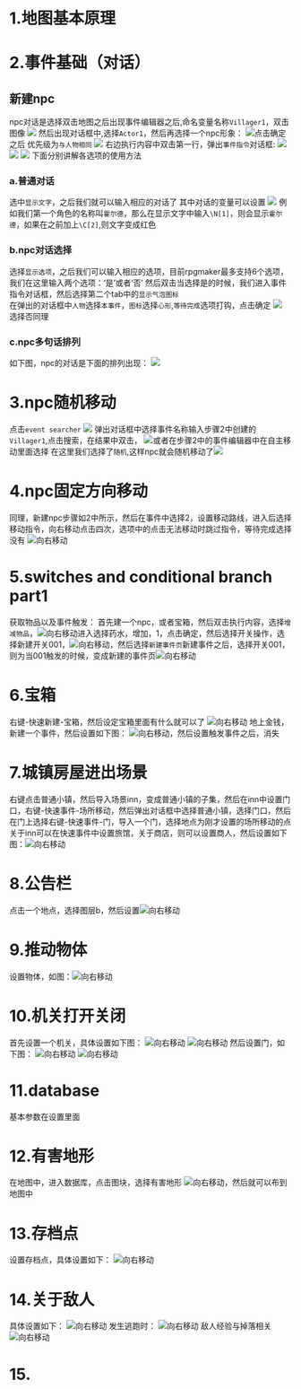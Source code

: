# 1.地图基本原理
# 2.事件基础（对话）
## 新建npc
npc对话是选择双击地图之后出现事件编辑器之后,命名变量名称`Villager1`，双击图像
![](rpgmakerimage\2-n.png)
然后出现对话框中,选择`Actor1`，然后再选择一个npc形象：
![](rpgmakerimage\2-n-2.png)点击确定之后
优先级为`与人物相同`
![](rpgmakerimage\2-n-6.png)
右边执行内容中双击第一行，弹出`事件指令`对话框:
![](rpgmakerimage\2-n-3.png)
![](rpgmakerimage\2-n-4.png)
![](rpgmakerimage\2-n-5.png)
下面分别讲解各选项的使用方法
### a.普通对话
选中`显示文字`，之后我们就可以输入相应的对话了
其中对话的变量可以设置
![](rpgmakerimage\2-n-a-1.png)
例如我们第一个角色的名称叫`霍尔德`，那么在显示文字中输入`\N[1]`，则会显示`霍尔德`，如果在之前加上`\C[2]`,则文字变成红色
### b.npc对话选择
选择`显示选项`，之后我们可以输入相应的选项，目前rpgmaker最多支持6个选项，我们在这里输入两个选项：‘是’或者‘否’
然后双击当选择是的时候，我们进入事件指令对话框，然后选择第二个tab中的`显示气泡图标`  
在弹出的对话框中`人物`选择`本事件`，`图标`选择`心形`,`等待完成`选项打钩，点击确定
![](rpgmakerimage\2-n-b-1.png)
选择否同理
### c.npc多句话排列
如下图，npc的对话是下面的排列出现：
![](rpgmakerimage\2-n-c-1.png)
# 3.npc随机移动
点击`event searcher`
![](rpgmakerimage\3-1.png)
弹出对话框中选择事件名称输入步骤2中创建的`Villager1`,点击搜索，在结果中双击，
![](rpgmakerimage\3-2.png)或者在步骤2中的事件编辑器中在自主移动里面选择
在这里我们选择了`随机`,这样npc就会随机移动了![](rpgmakerimage\3-3.png)
# 4.npc固定方向移动
同理，新建npc步骤如2中所示，然后在事件中选择2，设置移动路线，进入后选择移动指令，向右移动点击四次，选项中的点击无法移动时跳过指令，等待完成选择没有
![向右移动](rpgmakerimage\3-4.png)
# 5.switches and conditional branch part1
获取物品以及事件触发：
首先建一个npc，或者宝箱，然后双击执行内容，选择`增减物品`，![向右移动](rpgmakerimage\5-1.png)进入选择药水，增加，1，点击确定，然后选择开关操作，选择新建开关001，![向右移动](rpgmakerimage\5-2.png)，然后选择`新建事件页`新建事件之后，选择开关001，则为当001触发的时候，变成新建的事件页![向右移动](rpgmakerimage\5-3.png)
# 6.宝箱
右键-快速新建-宝箱，然后设定宝箱里面有什么就可以了
![向右移动](rpgmakerimage\6-1.png)
地上金钱，新建一个事件，然后设置如下图：
![向右移动](rpgmakerimage\6-2.png)，然后设置触发事件之后，消失
# 7.城镇房屋进出场景
右键点击普通小镇，然后导入场景inn，变成普通小镇的子集，然后在inn中设置门口，右键-快速事件-场所移动，然后弹出对话框中选择普通小镇，选择门口，然后在门上选择右键-快速事件-门，导入一个门，选择地点为刚才设置的场所移动的点
关于inn可以在快速事件中设置旅馆，关于商店，则可以设置商人，然后设置如下图：![向右移动](rpgmakerimage\7-1.png)
# 8.公告栏
点击一个地点，选择图层b，然后设置![向右移动](rpgmakerimage\8-1.png)
# 9.推动物体
设置物体，如图：![向右移动](rpgmakerimage\9-1.png)
# 10.机关打开关闭
首先设置一个机关，具体设置如下图：
![向右移动](rpgmakerimage\10-1.png)
![向右移动](rpgmakerimage\10-2.png)
然后设置门，如下图：
![向右移动](rpgmakerimage\10-3.png)
![向右移动](rpgmakerimage\10-4.png)
# 11.database
基本参数在设置里面
# 12.有害地形
在地图中，进入数据库，点击图块，选择有害地形
![向右移动](rpgmakerimage\11-1.png)，然后就可以布到地图中
# 13.存档点
设置存档点，具体设置如下：
![向右移动](rpgmakerimage\12-1.png)
# 14.关于敌人
具体设置如下：
![向右移动](rpgmakerimage\14-1.png)
发生逃跑时：
![向右移动](rpgmakerimage\14-2.png)
敌人经验与掉落相关
![向右移动](rpgmakerimage\14-3.png)
# 15.